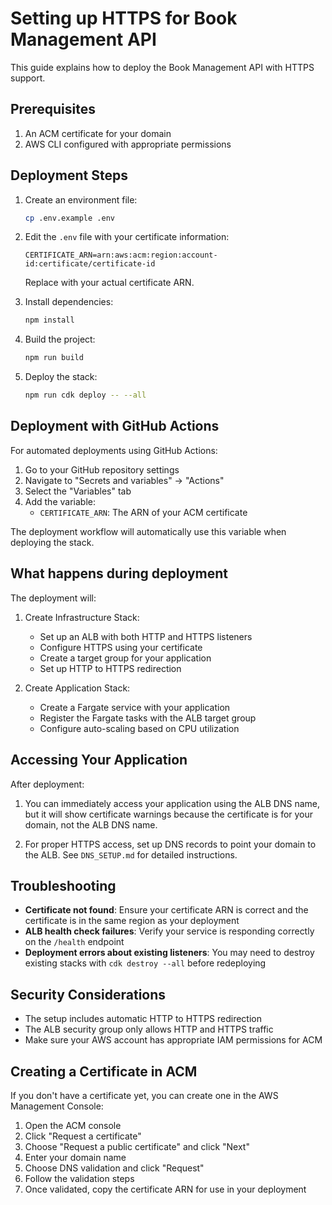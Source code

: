 # Setting up HTTPS for Book Management API

This guide explains how to deploy the Book Management API with HTTPS support.

## Prerequisites

1. An ACM certificate for your domain
2. AWS CLI configured with appropriate permissions

## Deployment Steps

1. Create an environment file:
   ```bash
   cp .env.example .env
   ```

2. Edit the `.env` file with your certificate information:
   ```
   CERTIFICATE_ARN=arn:aws:acm:region:account-id:certificate/certificate-id
   ```

   Replace with your actual certificate ARN.

3. Install dependencies:
   ```bash
   npm install
   ```

4. Build the project:
   ```bash
   npm run build
   ```

5. Deploy the stack:
   ```bash
   npm run cdk deploy -- --all
   ```

## Deployment with GitHub Actions

For automated deployments using GitHub Actions:

1. Go to your GitHub repository settings
2. Navigate to "Secrets and variables" → "Actions"
3. Select the "Variables" tab
4. Add the variable:
   - `CERTIFICATE_ARN`: The ARN of your ACM certificate

The deployment workflow will automatically use this variable when deploying the stack.

## What happens during deployment

The deployment will:

1. Create Infrastructure Stack:
   - Set up an ALB with both HTTP and HTTPS listeners
   - Configure HTTPS using your certificate
   - Create a target group for your application
   - Set up HTTP to HTTPS redirection

2. Create Application Stack:
   - Create a Fargate service with your application
   - Register the Fargate tasks with the ALB target group
   - Configure auto-scaling based on CPU utilization

## Accessing Your Application

After deployment:

1. You can immediately access your application using the ALB DNS name, but it will show certificate warnings because the certificate is for your domain, not the ALB DNS name.

2. For proper HTTPS access, set up DNS records to point your domain to the ALB. See `DNS_SETUP.md` for detailed instructions.

## Troubleshooting

- **Certificate not found**: Ensure your certificate ARN is correct and the certificate is in the same region as your deployment
- **ALB health check failures**: Verify your service is responding correctly on the `/health` endpoint
- **Deployment errors about existing listeners**: You may need to destroy existing stacks with `cdk destroy --all` before redeploying

## Security Considerations

- The setup includes automatic HTTP to HTTPS redirection
- The ALB security group only allows HTTP and HTTPS traffic
- Make sure your AWS account has appropriate IAM permissions for ACM

## Creating a Certificate in ACM

If you don't have a certificate yet, you can create one in the AWS Management Console:

1. Open the ACM console
2. Click "Request a certificate"
3. Choose "Request a public certificate" and click "Next"
4. Enter your domain name
5. Choose DNS validation and click "Request"
6. Follow the validation steps
7. Once validated, copy the certificate ARN for use in your deployment 